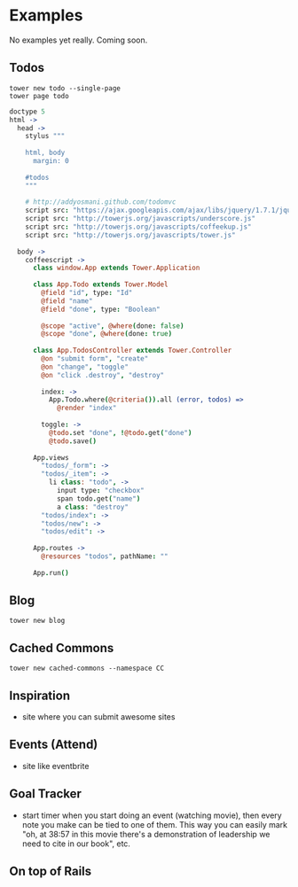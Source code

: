 # Examples

No examples yet really.  Coming soon.

## Todos

```
tower new todo --single-page
tower page todo
```

``` coffeescript
doctype 5
html ->
  head ->
    stylus """
    
    html, body
      margin: 0
      
    #todos
    """
    
    # http://addyosmani.github.com/todomvc
    script src: "https://ajax.googleapis.com/ajax/libs/jquery/1.7.1/jquery.min.js"
    script src: "http://towerjs.org/javascripts/underscore.js"
    script src: "http://towerjs.org/javascripts/coffeekup.js"
    script src: "http://towerjs.org/javascripts/tower.js"
  
  body ->
    coffeescript ->
      class window.App extends Tower.Application
      
      class App.Todo extends Tower.Model
        @field "id", type: "Id"
        @field "name"
        @field "done", type: "Boolean"
  
        @scope "active", @where(done: false)
        @scope "done", @where(done: true)
      
      class App.TodosController extends Tower.Controller
        @on "submit form", "create"
        @on "change", "toggle"
        @on "click .destroy", "destroy"
        
        index: ->
          App.Todo.where(@criteria()).all (error, todos) =>
            @render "index"
        
        toggle: ->
          @todo.set "done", !@todo.get("done")
          @todo.save()
      
      App.views    
        "todos/_form": ->
        "todos/_item": ->
          li class: "todo", ->
            input type: "checkbox"
            span todo.get("name")
            a class: "destroy"
        "todos/index": ->
        "todos/new": ->
        "todos/edit": ->
      
      App.routes ->
        @resources "todos", pathName: ""
    
      App.run()
```

## Blog

```
tower new blog
```

## Cached Commons

```
tower new cached-commons --namespace CC
```

## Inspiration

- site where you can submit awesome sites

## Events (Attend)

- site like eventbrite

## Goal Tracker

- start timer when you start doing an event (watching movie), then every note you make can be tied to one of them.  This way you can easily mark "oh, at 38:57 in this movie there's a demonstration of leadership we need to cite in our book", etc.

## On top of Rails
